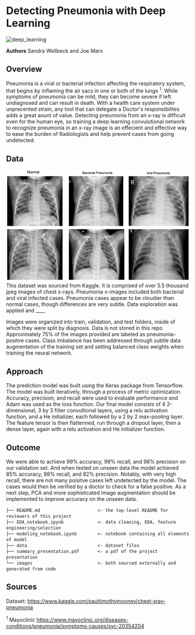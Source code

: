 # Detecting Pneumonia with Deep Learning
![deep_learning](https://cdn-images-1.medium.com/max/1600/0*5BKVjZL7eojyU1wH.jpg)

**Authors** Sandra Wellbeck and Joe Marx

## Overview

Pneumonia is a viral or bacterial infection affecting the respiratory system, that begins by inflaming the air sacs in one or both of the lungs <sup>1</sup>. While symptoms of pneumonia can be mild, they can become severe if left undiagnosed and can result in death.  With a health care system under unprecented strain, any tool that can delegate a Doctor's responsibilites adds a great aount of value. Detecting pneumonia from an x-ray is difficult even for the human eye, so training a deep learning convulutional network to recognize pneumonia in an x-ray image is an effecient and effective way to ease the burden of Radiologists and help prevent cases from going undetected.

## Data
![pneumonia_3_class](/images/pneumonia_classes.png)
This dataset was sourced from Kaggle. It is comprised of over 5.5 thousand jpeg images of chest x-rays. Pneumonia x-images included both bacterial and viral infected cases. Pneumonia cases appear to be cloudier than normal cases, though differences are very subtle. Data exploration was applied and ____ 

Images were organized into train, validation, and test folders, inside of which they were split by diagnosis. Data is not stored in this repo Approximately 75% of the images provided are labeled as pneumonia-positve cases. Class imbalance has been addressed through subtle data augmentation of the training set and setting balanced class weights when training the neural network. 

## Approach

The prediction model was built using the Keras package from Tensorflow. The model was built iteratively, through a process of metric optimization. Accuracy, precision, and recall were used to evaluate performance and Adam was used as the loss function. Our final model consists of 4 2-dimensional, 3 by 3 filter convultional layers, using a relu activation function, and a He initializer, each followed by a 2 by 2 max-pooling layer. The feature tensor is then flattenned,  run through a dropout layer, then a dense layer, again with a relu activation and He initializer function.


## Outcome

We were able to achieve 99% accuracy, 99% recall, and 98% precision on our validation set. And when tested on unseen data the model achieved 85% accuracy, 98% recall, and 82% precision. Notably, with very high recall, there are not many poisitve cases left undetected by the model. The cases would then be verified by a doctor to check for a false positive. As a next step, PCA and more sophisticated image augmentation should be implemented to improve accuracy on the unseen data.


```
├── README.md                      <- the top-level README for reviewers of this project
├── EDA_notebook.ipynb             <- data cleaning, EDA, feature engineering/selection
├── modeling_notebook.ipynb        <- notebook containing all elements of model
├── data                           <- dataset files
├── summary_presentation.pdf       <- a pdf of the project presentation
└── images                         <- both sourced externally and generated from code

```


## Sources
Dataset: https://www.kaggle.com/paultimothymooney/chest-xray-pneumonia

<sup>1</sup> Mayoclinic https://www.mayoclinic.org/diseases-conditions/pneumonia/symptoms-causes/syc-20354204
